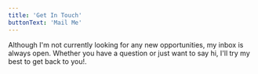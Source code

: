 ```yaml
---
title: 'Get In Touch'
buttonText: 'Mail Me'
---
```


Although I'm not currently looking for any new opportunities, my inbox is always open. Whether you have a question or just want to say hi, I'll try my best to get back to you!.
